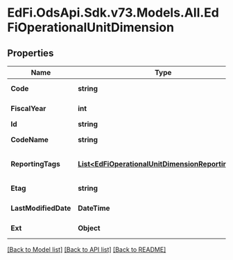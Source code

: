 # EdFi.OdsApi.Sdk.v73.Models.All.EdFiOperationalUnitDimension

## Properties

Name | Type | Description | Notes
------------ | ------------- | ------------- | -------------
**Code** | **string** | The code representation of the account operational unit dimension. | 
**FiscalYear** | **int** | The fiscal year for which the account operational unit dimension is valid. | 
**Id** | **string** |  | [optional] 
**CodeName** | **string** | A description of the account operational unit dimension. | [optional] 
**ReportingTags** | [**List&lt;EdFiOperationalUnitDimensionReportingTag&gt;**](EdFiOperationalUnitDimensionReportingTag.md) | An unordered collection of operationalUnitDimensionReportingTags. Optional tag for accountability reporting. | [optional] 
**Etag** | **string** | A unique system-generated value that identifies the version of the resource. | [optional] 
**LastModifiedDate** | **DateTime** | The date and time the resource was last modified. | [optional] 
**Ext** | **Object** | Extensions to the OperationalUnitDimension entity. | [optional] 

[[Back to Model list]](../../README.md#documentation-for-models) [[Back to API list]](../../README.md#documentation-for-api-endpoints) [[Back to README]](../../README.md)

